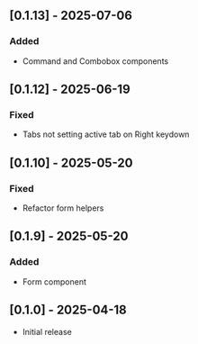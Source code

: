 ## [0.1.13] - 2025-07-06

### Added

- Command and Combobox components

## [0.1.12] - 2025-06-19

### Fixed

- Tabs not setting active tab on Right keydown

## [0.1.10] - 2025-05-20

### Fixed

- Refactor form helpers

## [0.1.9] - 2025-05-20

### Added

- Form component

## [0.1.0] - 2025-04-18

- Initial release
